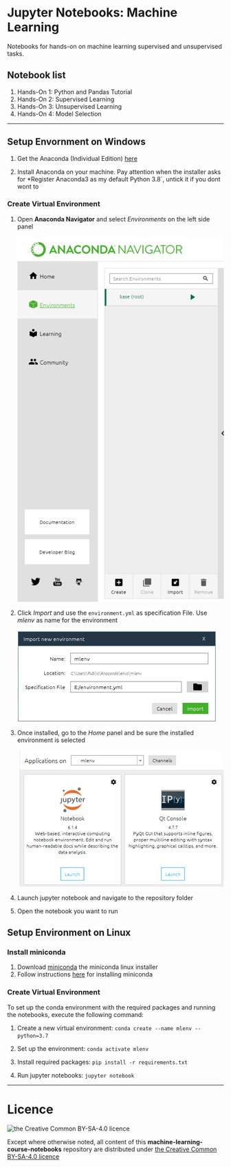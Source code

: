 # Jupyter Notebooks: Machine Learning
Notebooks for hands-on on machine learning supervised and unsupervised tasks.

## Notebook list

1. Hands-On 1: Python and Pandas Tutorial 
2. Hands-On 2: Supervised Learning
3. Hands-On 3: Unsupervised Learning
4. Hands-On 4: Model Selection

<hr>

## Setup Envornment on Windows

1. Get the Anaconda (Individual Edition) [here](https://www.anaconda.com/products/individual)

2. Install Anaconda on your machine. Pay attention when the installer asks for *Register Anaconda3 as my default Python 3.8`, untick it if you dont wont to

### Create Virtual Environment

   1. Open **Anaconda Navigator** and select *Environments* on the left side panel <br><br>![import-example](images/anaconda-new-env1.PNG)


4. Click *Import* and use the `environment.yml` as specification File. Use *mlenv* as name for the environment
   <br><br>![import-example](images/anaconda-new-env2.PNG)


1. Once installed, go to the *Home* panel and be sure the installed environment is selected <br><br>![import-example](images/anaconda-new-env3.PNG)
2. Launch jupyter notebook and navigate to the repository folder
3. Open the notebook you want to run

## Setup Environment on Linux

### Install miniconda

1. Download [miniconda](https://repo.anaconda.com/miniconda/Miniconda3-latest-Linux-x86.sh) the miniconda linux installer
2. Follow instructions [here](https://conda.io/projects/conda/en/latest/user-guide/install/linux.html) for installing miniconda

### Create Virtual Environment

To set up the conda environment with the required packages and running the notebooks, execute the following command:

1. Create a new virtual environment:
`conda create --name mlenv --python=3.7`

2. Set up the environment:
`conda activate mlenv`

3. Install required packages:
`pip install -r requirements.txt`

4. Run jupyter notebooks:
`jupyter notebook`

<hr>


# Licence

![the Creative Common BY-SA-4.0 licence](https://tomorrowdata.io/wp-content/uploads/2015/08/88x31.png)

Except where otherwise noted, all content of this **machine-learning-course-notebooks** repository are distributed under [the Creative Common BY-SA-4.0 licence](https://creativecommons.org/licenses/by-sa/4.0/)

